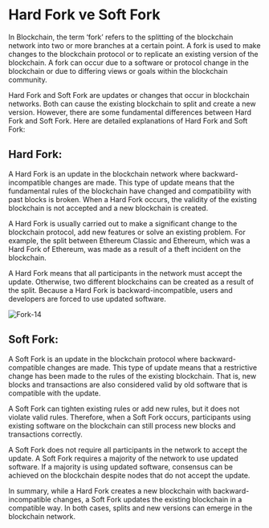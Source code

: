 # Hard Fork ve Soft Fork

In Blockchain, the term ‘fork’ refers to the splitting of the blockchain network into two or more branches at a certain point. A fork is used to make changes to the blockchain protocol or to replicate an existing version of the blockchain. A fork can occur due to a software or protocol change in the blockchain or due to differing views or goals within the blockchain community.

Hard Fork and Soft Fork are updates or changes that occur in blockchain networks. Both can cause the existing blockchain to split and create a new version. However, there are some fundamental differences between Hard Fork and Soft Fork. Here are detailed explanations of Hard Fork and Soft Fork:

## Hard Fork:
  
A Hard Fork is an update in the blockchain network where backward-incompatible changes are made. This type of update means that the fundamental rules of the blockchain have changed and compatibility with past blocks is broken. When a Hard Fork occurs, the validity of the existing blockchain is not accepted and a new blockchain is created.

A Hard Fork is usually carried out to make a significant change to the blockchain protocol, add new features or solve an existing problem. For example, the split between Ethereum Classic and Ethereum, which was a Hard Fork of Ethereum, was made as a result of a theft incident on the blockchain.

A Hard Fork means that all participants in the network must accept the update. Otherwise, two different blockchains can be created as a result of the split. Because a Hard Fork is backward-incompatible, users and developers are forced to use updated software.

![Fork-14](https://github.com/umaysafak/Blockchain-Fundamentals/assets/83416728/97b86b3c-56c7-4fd2-880d-5afa33183a8b)

## Soft Fork:
  
A Soft Fork is an update in the blockchain protocol where backward-compatible changes are made. This type of update means that a restrictive change has been made to the rules of the existing blockchain. That is, new blocks and transactions are also considered valid by old software that is compatible with the update.

A Soft Fork can tighten existing rules or add new rules, but it does not violate valid rules. Therefore, when a Soft Fork occurs, participants using existing software on the blockchain can still process new blocks and transactions correctly.

A Soft Fork does not require all participants in the network to accept the update. A Soft Fork requires a majority of the network to use updated software. If a majority is using updated software, consensus can be achieved on the blockchain despite nodes that do not accept the update.

In summary, while a Hard Fork creates a new blockchain with backward-incompatible changes, a Soft Fork updates the existing blockchain in a compatible way. In both cases, splits and new versions can emerge in the blockchain network.
